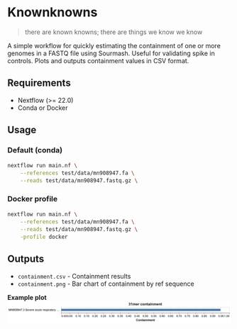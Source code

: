 # Knownknowns

> there are known knowns; there are things we know we know

A simple workflow for quickly estimating the containment of one or more genomes in a FASTQ file using Sourmash. Useful for validating spike in controls. Plots and outputs containment values in CSV format.

## Requirements

- Nextflow (>= 22.0)
- Conda or Docker

## Usage

### Default (conda)

```bash
nextflow run main.nf \
    --references test/data/mn908947.fa \
    --reads test/data/mn908947.fastq.gz \
```

### Docker profile

```bash
nextflow run main.nf \
    --references test/data/mn908947.fa \
    --reads test/data/mn908947.fastq.gz \
    -profile docker
```

## Outputs

- `containment.csv` - Containment results
- `containment.png` - Bar chart of containment by ref sequence

**Example plot**
![Example containment.png](containment.png "Example containment.png")
